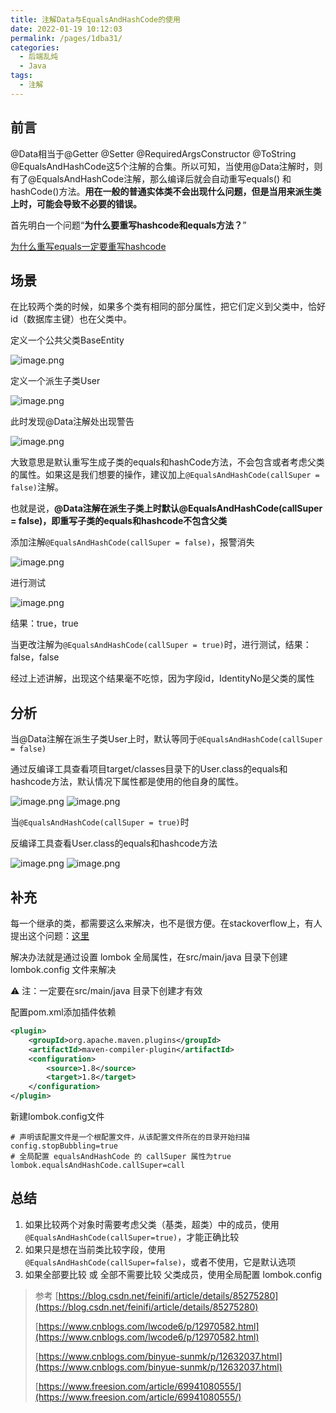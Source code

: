 ```yaml
---
title: 注解Data与EqualsAndHashCode的使用
date: 2022-01-19 10:12:03
permalink: /pages/1dba31/
categories:
  - 后端乱炖
  - Java
tags:
  - 注解
---
```

## 前言
@Data相当于@Getter @Setter @RequiredArgsConstructor @ToString @EqualsAndHashCode这5个注解的合集。所以可知，当使用@Data注解时，则有了@EqualsAndHashCode注解，那么编译后就会自动重写equals() 和 hashCode()方法。**用在一般的普通实体类不会出现什么问题，但是当用来派生类上时，可能会导致不必要的错误。**

首先明白一个问题“**为什么要重写hashcode和equals方法？**”

[为什么重写equals一定要重写hashcode](https://www.yuque.com/weig/backend/frle7h?view=doc_embed)

## 场景

在比较两个类的时候，如果多个类有相同的部分属性，把它们定义到父类中，恰好id（数据库主键）也在父类中。

定义一个公共父类BaseEntity

![image.png](https://gitee.com/isgangzi/image-store/raw/master/img/1642406186104-1a2fe6c5-f0e9-4208-8550-6d90b83e7f7e.png)

定义一个派生子类User

![image.png](https://gitee.com/isgangzi/image-store/raw/master/img/1642406234015-d9f1f4fb-549f-4923-a5d2-c86f26b16859.png)

此时发现@Data注解处出现警告

![image.png](https://gitee.com/isgangzi/image-store/raw/master/img/1642405275875-a9e2099e-0e77-466d-a6c4-b0182ac20018.png)

大致意思是默认重写生成子类的equals和hashCode方法，不会包含或者考虑父类的属性。如果这是我们想要的操作，建议加上`@EqualsAndHashCode(callSuper = false)`注解。

也就是说，**@Data注解在派生子类上时默认@EqualsAndHashCode(callSuper = false)，即重写子类的equals和hashcode不包含父类**

添加注解`@EqualsAndHashCode(callSuper = false)`，报警消失

![image.png](https://gitee.com/isgangzi/image-store/raw/master/img/1642406397731-05b16f58-ec7e-41ce-8525-6f1094d2fbec.png)

进行测试

![image.png](https://gitee.com/isgangzi/image-store/raw/master/img/1642406779324-aceb0c43-8112-46f7-869b-2ed29d6ddacb.png)

结果：true，true

当更改注解为`@EqualsAndHashCode(callSuper = true)`时，进行测试，结果：false，false

经过上述讲解，出现这个结果毫不吃惊，因为字段id，IdentityNo是父类的属性
​

## 分析
当@Data注解在派生子类User上时，默认等同于`@EqualsAndHashCode(callSuper = false)`

通过反编译工具查看项目target/classes目录下的User.class的equals和hashcode方法，默认情况下属性都是使用的他自身的属性。

![image.png](https://gitee.com/isgangzi/image-store/raw/master/img/1642407291874-8a29b256-51a6-41cb-8b07-f6a127d65afa.png)
![image.png](https://gitee.com/isgangzi/image-store/raw/master/img/1642407346263-e4a52365-3948-44de-a9b1-254c27a2f08c.png)
​

当`@EqualsAndHashCode(callSuper = true)`时

反编译工具查看User.class的equals和hashcode方法

![image.png](https://gitee.com/isgangzi/image-store/raw/master/img/1642407574595-110ed304-8a0a-43fd-b91e-23b8d120ca3b.png)
![image.png](https://gitee.com/isgangzi/image-store/raw/master/img/1642407598237-199797be-fce2-4a6e-9800-9d3710abb1b6.png)


## 补充
每一个继承的类，都需要这么来解决，也不是很方便。在stackoverflow上，有人提出这个问题：[这里](https://stackoverflow.com/questions/38572566/warning-equals-hashcode-on-data-annotation-lombok-with-inheritance)

解决办法就是通过设置 lombok 全局属性，在src/main/java 目录下创建 lombok.config 文件来解决

⚠️ 注：一定要在src/main/java 目录下创建才有效



配置pom.xml添加插件依赖

```xml
<plugin>
  	<groupId>org.apache.maven.plugins</groupId>
  	<artifactId>maven-compiler-plugin</artifactId>
  	<configuration>
  		<source>1.8</source>
  		<target>1.8</target>
  	</configuration>
</plugin>
```
新建lombok.config文件
```properties
# 声明该配置文件是一个根配置文件，从该配置文件所在的目录开始扫描
config.stopBubbling=true
# 全局配置 equalsAndHashCode 的 callSuper 属性为true
lombok.equalsAndHashCode.callSuper=call
```
## 总结

1. 如果比较两个对象时需要考虑父类（基类，超类）中的成员，使用`@EqualsAndHashCode(callSuper=true)`，才能正确比较
1. 如果只是想在当前类比较字段，使用`@EqualsAndHashCode(callSuper=false)`，或者不使用，它是默认选项
1. 如果全部要比较 或 全部不需要比较 父类成员，使用全局配置 lombok.config





> 参考
> [https://blog.csdn.net/feinifi/article/details/85275280](https://blog.csdn.net/feinifi/article/details/85275280)
> 
> [https://www.cnblogs.com/lwcode6/p/12970582.html](https://www.cnblogs.com/lwcode6/p/12970582.html)
> 
> [https://www.cnblogs.com/binyue-sunmk/p/12632037.html](https://www.cnblogs.com/binyue-sunmk/p/12632037.html)
> 
> [https://www.freesion.com/article/69941080555/](https://www.freesion.com/article/69941080555/)

